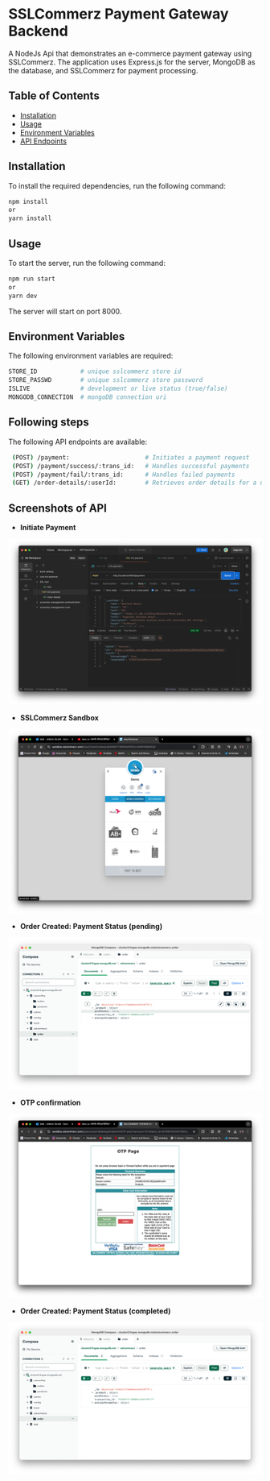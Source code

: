 # SSLCommerz Payment Gateway Backend

A NodeJs Api that demonstrates an e-commerce payment gateway using SSLCommerz. The application uses Express.js for the server, MongoDB as the database, and SSLCommerz for payment processing.

## Table of Contents

- [Installation](#installation)
- [Usage](#usage)
- [Environment Variables](#environment-variables)
- [API Endpoints](#api-endpoints)

## Installation

To install the required dependencies, run the following command:

```bash
npm install
or
yarn install
```

## Usage

To start the server, run the following command:

```bash
npm run start
or
yarn dev
```

The server will start on port 8000.

## Environment Variables

The following environment variables are required:

```bash
STORE_ID            # unique sslcommerz store id
STORE_PASSWD        # unique sslcommerz store password
ISLIVE              # development or live status (true/false)
MONGODB_CONNECTION  # mongoDB connection uri
```

## Following steps

The following API endpoints are available:

```bash
 (POST) /payment:                     # Initiates a payment request
 (POST) /payment/success/:trans_id:   # Handles successful payments
 (POST) /payment/fail/:trans_id:      # Handles failed payments
 (GET) /order-details/:userId:        # Retrieves order details for a user
```

## Screenshots of API

- **Initiate Payment**

![Initiate](app-snapshots/1.png)

- **SSLCommerz Sandbox**

![sandbox](app-snapshots/2.png)

- **Order Created: Payment Status (pending)**

![pending](app-snapshots/3.png)

- **OTP confirmation**

![OTP](app-snapshots/4.png)

- **Order Created: Payment Status (completed)**

![completed](app-snapshots/5.png)